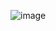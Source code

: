 ![image](https://github.com/Tvicer/TACourseWork/assets/95534536/b914dbb4-c3de-4307-8fed-e220f84e88aa)
